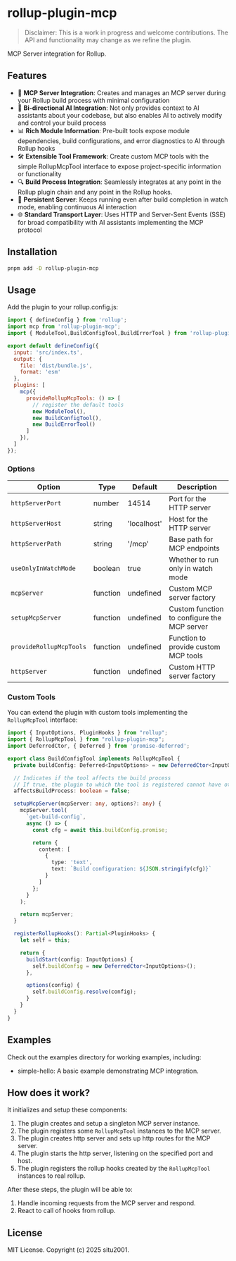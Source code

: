 # rollup-plugin-mcp

> Disclaimer: This is a work in progress and welcome contributions. The API and functionality may change as we refine the plugin.

MCP Server integration for Rollup.

## Features

- 🚀 **MCP Server Integration**: Creates and manages an MCP server during your Rollup build process with minimal configuration
- 🧩 **Bi-directional AI Integration**: Not only provides context to AI assistants about your codebase, but also enables AI to actively modify and control your build process
- 📊 **Rich Module Information**: Pre-built tools expose module dependencies, build configurations, and error diagnostics to AI through Rollup hooks
- 🛠️ **Extensible Tool Framework**: Create custom MCP tools with the simple RollupMcpTool interface to expose project-specific information or functionality
- 🔍 **Build Process Integration**: Seamlessly integrates at any point in the Rollup plugin chain and any point in the Rollup hooks.
- 🔄 **Persistent Server**: Keeps running even after build completion in watch mode, enabling continuous AI interaction
- 🌐 **Standard Transport Layer**: Uses HTTP and Server-Sent Events (SSE) for broad compatibility with AI assistants implementing the MCP protocol

## Installation

```bash
pnpm add -D rollup-plugin-mcp
```

## Usage

Add the plugin to your rollup.config.js:

```js
import { defineConfig } from 'rollup';
import mcp from 'rollup-plugin-mcp';
import { ModuleTool,BuildConfigTool,BuildErrorTool } from 'rollup-plugin-mcp/tools'

export default defineConfig({
  input: 'src/index.ts',
  output: {
    file: 'dist/bundle.js',
    format: 'esm'
  },
  plugins: [
    mcp({
      provideRollupMcpTools: () => [
        // register the default tools
        new ModuleTool(),
        new BuildConfigTool(),
        new BuildErrorTool()
      ]
    }),
  ]
});
```

### Options

| Option                  | Type     | Default     | Description                                 |
| ----------------------- | -------- | ----------- | ------------------------------------------- |
| `httpServerPort`        | number   | 14514       | Port for the HTTP server                    |
| `httpServerHost`        | string   | 'localhost' | Host for the HTTP server                    |
| `httpServerPath`        | string   | '/mcp'      | Base path for MCP endpoints                 |
| `useOnlyInWatchMode`    | boolean  | true        | Whether to run only in watch mode           |
| `mcpServer`             | function | undefined   | Custom MCP server factory                   |
| `setupMcpServer`        | function | undefined   | Custom function to configure the MCP server |
| `provideRollupMcpTools` | function | undefined   | Function to provide custom MCP tools        |
| `httpServer`            | function | undefined   | Custom HTTP server factory                  |

### Custom Tools

You can extend the plugin with custom tools implementing the `RollupMcpTool` interface:

```typescript
import { InputOptions, PluginHooks } from "rollup";
import { RollupMcpTool } from "rollup-plugin-mcp";
import DeferredCtor, { Deferred } from 'promise-deferred';

export class BuildConfigTool implements RollupMcpTool {
  private buildConfig: Deferred<InputOptions> = new DeferredCtor<InputOptions>();

  // Indicates if the tool affects the build process
  // If true, the plugin to which the tool is registered cannot have other plugins registered.
  affectsBuildProcess: boolean = false;

  setupMcpServer(mcpServer: any, options?: any) {
    mcpServer.tool(
      `get-build-config`,
      async () => {
        const cfg = await this.buildConfig.promise;

        return {
          content: [
            {
              type: 'text',
              text: `Build configuration: ${JSON.stringify(cfg)}`
            }
          ]
        };
      }
    );

    return mcpServer;
  }

  registerRollupHooks(): Partial<PluginHooks> {
    let self = this;

    return {
      buildStart(config: InputOptions) {
        self.buildConfig = new DeferredCtor<InputOptions>();
      },

      options(config) {
        self.buildConfig.resolve(config);
      }
    }
  }
}
```

## Examples

Check out the examples directory for working examples, including:

- simple-hello: A basic example demonstrating MCP integration.

## How does it work?

It initializes and setup these components:

1. The plugin creates and setup a singleton MCP server instance.
2. The plugin registers some `RollupMcpTool` instances to the MCP server.
3. The plugin creates http server and sets up http routes for the MCP server.
4. The plugin starts the http server, listening on the specified port and host.
5. The plugin registers the rollup hooks created by the `RollupMcpTool` instances to real rollup.

After these steps, the plugin will be able to:

1. Handle incoming requests from the MCP server and respond.
2. React to call of hooks from rollup.

## License

MIT License. Copyright (c) 2025 situ2001.
